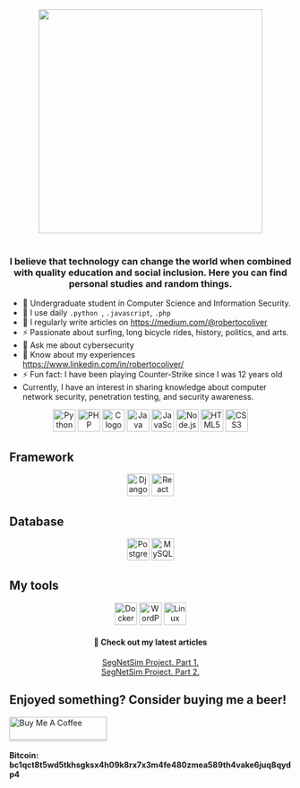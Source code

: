 <div align="center">
    <img height="400" src="https://github.com/robertocoliver/robertocoliver/assets/102238044/13b25a7e-90bf-46f2-aa7a-0fdaaccf3849" />
</div>

<br/>
<h3 align="center">I believe that technology can change the world when combined with quality education and social inclusion. Here you can find personal studies and random things.</h3>

- 🔭 Undergraduate student in Computer Science and Information Security.
- 🌱 I use daily  `.python `,  `.javascript`, `.php`
- 📝 I regularly write articles on https://medium.com/@robertocoliver
- ⚡ Passionate about surfing, long bicycle rides, history, politics, and arts.
- 💬 Ask me about cybersecurity
- 📄 Know about my experiences https://www.linkedin.com/in/robertocoliver/
- ⚡ Fun fact: I have been playing Counter-Strike since I was 12 years old
- Currently, I have an interest in sharing knowledge about computer network security, penetration testing, and security awareness.

<div align="center">
  <img src="https://cdn.jsdelivr.net/gh/devicons/devicon/icons/python/python-original.svg" height="40" alt="Python logo" />
  <img src="https://cdn.jsdelivr.net/gh/devicons/devicon/icons/php/php-original.svg" height="40" alt="PHP logo" />
  <img src="https://cdn.jsdelivr.net/gh/devicons/devicon/icons/c/c-original.svg" height="40" alt="C logo" />
  <img src="https://cdn.jsdelivr.net/gh/devicons/devicon/icons/java/java-original.svg" height="40" alt="Java logo" />
  <img src="https://cdn.jsdelivr.net/gh/devicons/devicon/icons/javascript/javascript-original.svg" height="40" alt="JavaScript logo" />
  <img src="https://cdn.jsdelivr.net/gh/devicons/devicon/icons/nodejs/nodejs-original-wordmark.svg" height="40" alt="Node.js logo" />
  <img src="https://cdn.jsdelivr.net/gh/devicons/devicon/icons/html5/html5-original.svg" height="40" alt="HTML5 logo" />
  <img src="https://cdn.jsdelivr.net/gh/devicons/devicon/icons/css3/css3-original.svg" height="40" alt="CSS3 logo" />
</div>

## Framework 
<div align="center">
    <img src="https://cdn.jsdelivr.net/gh/devicons/devicon/icons/django/django-plain.svg" height="40" alt="Django logo" />
    <img src="https://cdn.jsdelivr.net/gh/devicons/devicon/icons/react/react-original.svg" height="40" alt="React logo" />
</div>

## Database
<div align="center">
    <img src="https://cdn.jsdelivr.net/gh/devicons/devicon/icons/postgresql/postgresql-original.svg" height="40" alt="PostgreSQL logo" />
    <img src="https://cdn.jsdelivr.net/gh/devicons/devicon/icons/mysql/mysql-original.svg" height="40" alt="MySQL logo" />
</div>

## My tools 
<div align="center">
  <img src="https://cdn.jsdelivr.net/gh/devicons/devicon/icons/docker/docker-original.svg" height="40" alt="Docker logo" />
  <img src="https://cdn.jsdelivr.net/gh/devicons/devicon/icons/wordpress/wordpress-plain.svg" height="40" alt="WordPress logo" />
  <img src="https://cdn.jsdelivr.net/gh/devicons/devicon/icons/linux/linux-original.svg" height="40" alt="Linux logo" />
</div>

<div align="center">
  <h4>📕 Check out my latest articles</h4>
  <!-- BLOG-POST-LIST:START -->
  <div style="text-align: center;">
    <a href="https://medium.com/@robertocoliver/projeto-segnetsim-parte-2-6eacba7f8886">SegNetSim Project. Part 1.</a><br>
    <a href="https://medium.com/@robertocoliver/projeto-segnetsim-parte-2-2882670a1634">SegNetSim Project. Part 2.</a>
  </div>
  <!-- BLOG-POST-LIST:END -->
</div>

## Enjoyed something? Consider buying me a beer! 

<a href="https://www.buymeacoffee.com/robertocoliver" target="_blank">
  <img src="https://www.buymeacoffee.com/assets/img/custom_images/orange_img.png" alt="Buy Me A Coffee" style="height: 41px !important;width: 174px !important;box-shadow: 0px 3px 2px 0px rgba(190, 190, 190, 0.5) !important;-webkit-box-shadow: 0px 3px 2px 0px rgba(190, 190, 190, 0.5) !important;" >
</a><br>

#### Bitcoin: bc1qct8t5wd5tkhsgksx4h09k8rx7x3m4fe480zmea589th4vake6juq8qydp4


